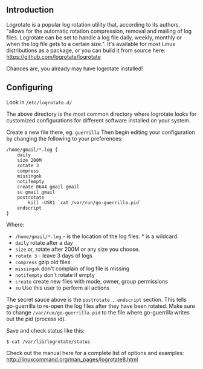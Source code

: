 ## Introduction

Logrotate is a popular log rotation utility that, according to its authors, "allows for the automatic rotation compression, removal and mailing of log files. Logrotate can be set to handle a log file daily, weekly, monthly or when the log file gets to a certain size.". It's available for most Linux distributions as a package, or you can build it from source here: https://github.com/logrotate/logrotate

Chances are, you already may have logrotate installed!

## Configuring

Look in `/etc/logrotate.d/`

The above directory is the most common directory where logrotate looks for customized configurations for different software installed on your system. 

Create a new file there, eg. `guerrilla` Then begin editing your configuration by changing the following to your preferences:

```
/home/gmail/*.log {
    daily
    size 200M
    rotate 3
    compress
    missingok
    notifempty
    create 0644 gmail gmail
    su gmail gmail
    postrotate
        kill -USR1 `cat /var/run/go-guerrilla.pid`
    endscript
}
```

Where:

* `/home/gmail/*.log` - is the location of the log files. * is a wildcard.
* `daily` rotate after a day
* `size` or, rotate after 200M or any size you choose. 
* `rotate 3` - leave 3 days of logs
* `compress` gzip old files
* `missingok` don't complain of log file is missing
* `notifempty` don't rotate if empty
* `create` create new files with mode, owner, group permissions
* `su` Use this user to perform all actions

The secret sauce above is the `postrotate` ... `endscript` section. This tells go-guerrilla to re-open the log files after they have been rotated. Make sure to change `/var/run/go-guerrilla.pid` to the file where go-guerrilla writes out the pid (process id).

Save and check status like this:

    $ cat /var/lib/logrotate/status 

Check out the manual here for a complete list of options and examples: http://linuxcommand.org/man_pages/logrotate8.html